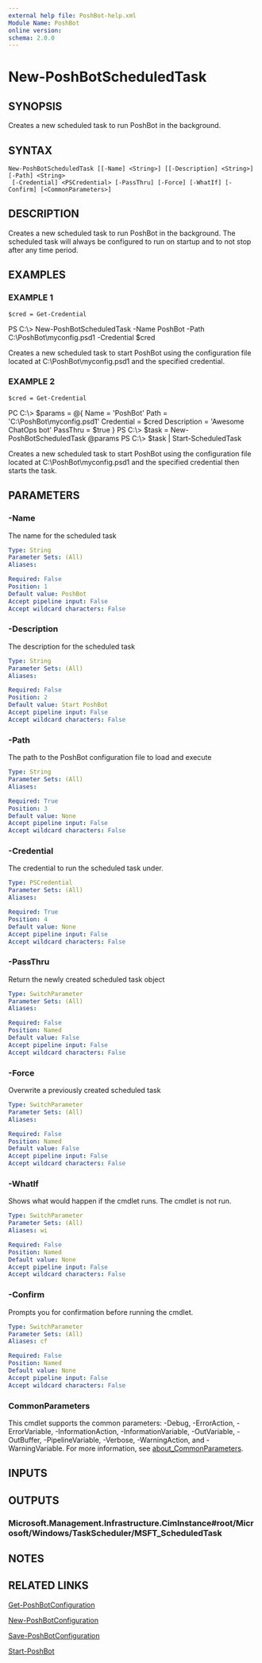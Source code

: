 ```yaml
---
external help file: PoshBot-help.xml
Module Name: PoshBot
online version:
schema: 2.0.0
---
```


# New-PoshBotScheduledTask

## SYNOPSIS
Creates a new scheduled task to run PoshBot in the background.

## SYNTAX

```
New-PoshBotScheduledTask [[-Name] <String>] [[-Description] <String>] [-Path] <String>
 [-Credential] <PSCredential> [-PassThru] [-Force] [-WhatIf] [-Confirm] [<CommonParameters>]
```

## DESCRIPTION
Creates a new scheduled task to run PoshBot in the background.
The scheduled task will always be configured
to run on startup and to not stop after any time period.

## EXAMPLES

### EXAMPLE 1
```
$cred = Get-Credential
```

PS C:\\\> New-PoshBotScheduledTask -Name PoshBot -Path C:\PoshBot\myconfig.psd1 -Credential $cred

Creates a new scheduled task to start PoshBot using the configuration file located at C:\PoshBot\myconfig.psd1
and the specified credential.

### EXAMPLE 2
```
$cred = Get-Credential
```

PC C:\\\> $params = @{
    Name = 'PoshBot'
    Path = 'C:\PoshBot\myconfig.psd1'
    Credential = $cred
    Description = 'Awesome ChatOps bot'
    PassThru = $true
}
PS C:\\\> $task = New-PoshBotScheduledTask @params
PS C:\\\> $task | Start-ScheduledTask

Creates a new scheduled task to start PoshBot using the configuration file located at C:\PoshBot\myconfig.psd1
and the specified credential then starts the task.

## PARAMETERS

### -Name
The name for the scheduled task

```yaml
Type: String
Parameter Sets: (All)
Aliases:

Required: False
Position: 1
Default value: PoshBot
Accept pipeline input: False
Accept wildcard characters: False
```

### -Description
The description for the scheduled task

```yaml
Type: String
Parameter Sets: (All)
Aliases:

Required: False
Position: 2
Default value: Start PoshBot
Accept pipeline input: False
Accept wildcard characters: False
```

### -Path
The path to the PoshBot configuration file to load and execute

```yaml
Type: String
Parameter Sets: (All)
Aliases:

Required: True
Position: 3
Default value: None
Accept pipeline input: False
Accept wildcard characters: False
```

### -Credential
The credential to run the scheduled task under.

```yaml
Type: PSCredential
Parameter Sets: (All)
Aliases:

Required: True
Position: 4
Default value: None
Accept pipeline input: False
Accept wildcard characters: False
```

### -PassThru
Return the newly created scheduled task object

```yaml
Type: SwitchParameter
Parameter Sets: (All)
Aliases:

Required: False
Position: Named
Default value: False
Accept pipeline input: False
Accept wildcard characters: False
```

### -Force
Overwrite a previously created scheduled task

```yaml
Type: SwitchParameter
Parameter Sets: (All)
Aliases:

Required: False
Position: Named
Default value: False
Accept pipeline input: False
Accept wildcard characters: False
```

### -WhatIf
Shows what would happen if the cmdlet runs.
The cmdlet is not run.

```yaml
Type: SwitchParameter
Parameter Sets: (All)
Aliases: wi

Required: False
Position: Named
Default value: None
Accept pipeline input: False
Accept wildcard characters: False
```

### -Confirm
Prompts you for confirmation before running the cmdlet.

```yaml
Type: SwitchParameter
Parameter Sets: (All)
Aliases: cf

Required: False
Position: Named
Default value: None
Accept pipeline input: False
Accept wildcard characters: False
```

### CommonParameters
This cmdlet supports the common parameters: -Debug, -ErrorAction, -ErrorVariable, -InformationAction, -InformationVariable, -OutVariable, -OutBuffer, -PipelineVariable, -Verbose, -WarningAction, and -WarningVariable. For more information, see [about_CommonParameters](http://go.microsoft.com/fwlink/?LinkID=113216).

## INPUTS

## OUTPUTS

### Microsoft.Management.Infrastructure.CimInstance#root/Microsoft/Windows/TaskScheduler/MSFT_ScheduledTask
## NOTES

## RELATED LINKS

[Get-PoshBotConfiguration]()

[New-PoshBotConfiguration]()

[Save-PoshBotConfiguration]()

[Start-PoshBot]()

